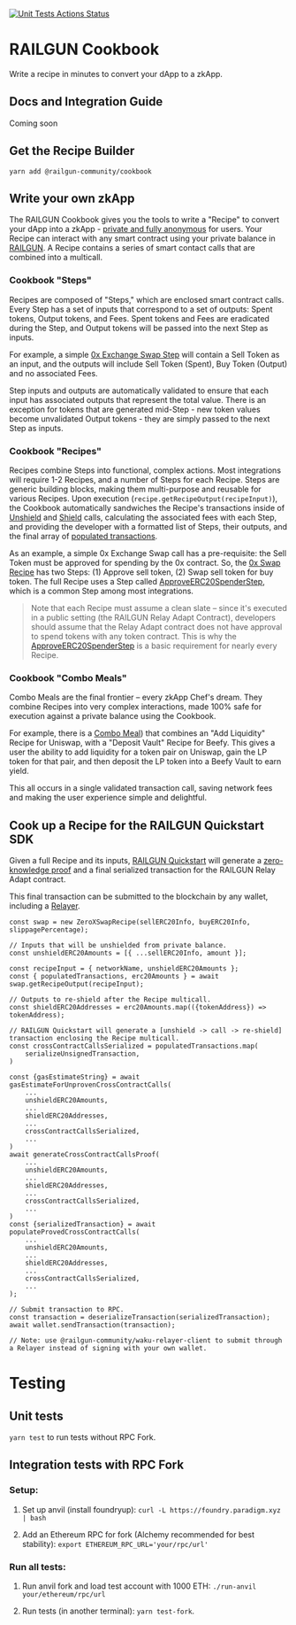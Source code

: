[![Unit Tests Actions Status](https://github.com/Railgun-Community/cookbook/actions/workflows/unit-tests.yml/badge.svg?branch=main)](https://github.com/Railgun-Community/cookbook/actions)

<!-- [![Integration Tests Actions Status](https://github.com/Railgun-Community/cookbook/actions/workflows/integration-tests.yml/badge.svg?branch=main)](https://github.com/Railgun-Community/cookbook/actions) -->

# RAILGUN Cookbook

Write a recipe in minutes to convert your dApp to a zkApp.

## Docs and Integration Guide

Coming soon

## Get the Recipe Builder

`yarn add @railgun-community/cookbook`

## Write your own zkApp

The RAILGUN Cookbook gives you the tools to write a "Recipe" to convert your dApp into a zkApp - [private and fully anonymous](https://docs.railgun.org/wiki/learn/privacy-system) for users. Your Recipe can interact with any smart contract using your private balance in [RAILGUN](https://docs.railgun.org/wiki/learn/overview). A Recipe contains a series of smart contact calls that are combined into a multicall.

### Cookbook "Steps"

Recipes are composed of "Steps," which are enclosed smart contract calls. Every Step has a set of inputs that correspond to a set of outputs: Spent tokens, Output tokens, and Fees. Spent tokens and Fees are eradicated during the Step, and Output tokens will be passed into the next Step as inputs.

For example, a simple [0x Exchange Swap Step](https://github.com/Railgun-Community/cookbook/blob/main/src/steps/swap/zero-x/zero-x-swap-step.ts) will contain a Sell Token as an input, and the outputs will include Sell Token (Spent), Buy Token (Output) and no associated Fees.

Step inputs and outputs are automatically validated to ensure that each input has associated outputs that represent the total value. There is an exception for tokens that are generated mid-Step - new token values become unvalidated Output tokens - they are simply passed to the next Step as inputs.

### Cookbook "Recipes"

Recipes combine Steps into functional, complex actions. Most integrations will require 1-2 Recipes, and a number of Steps for each Recipe. Steps are generic building blocks, making them multi-purpose and reusable for various Recipes. Upon execution (`recipe.getRecipeOutput(recipeInput)`), the Cookbook automatically sandwiches the Recipe's transactions inside of [Unshield](https://docs.railgun.org/wiki/learn/unshielding-tokens) and [Shield](https://docs.railgun.org/wiki/learn/shielding-tokens) calls, calculating the associated fees with each Step, and providing the developer with a formatted list of Steps, their outputs, and the final array of [populated transactions](https://docs.ethers.org/v5/api/utils/transactions/).

As an example, a simple 0x Exchange Swap call has a pre-requisite: the Sell Token must be approved for spending by the 0x contract. So, the [0x Swap Recipe](https://github.com/Railgun-Community/cookbook/blob/main/src/recipes/swap/zero-x-swap-recipe.ts) has two Steps: (1) Approve sell token, (2) Swap sell token for buy token. The full Recipe uses a Step called [ApproveERC20SpenderStep](https://github.com/Railgun-Community/cookbook/blob/main/src/steps/token/erc20/approve-erc20-spender-step.ts), which is a common Step among most integrations.

> Note that each Recipe must assume a clean slate – since it's executed in a public setting (the RAILGUN Relay Adapt Contract), developers should assume that the Relay Adapt contract does not have approval to spend tokens with any token contract. This is why the [ApproveERC20SpenderStep](https://github.com/Railgun-Community/cookbook/blob/main/src/steps/token/erc20/approve-erc20-spender-step.ts) is a basic requirement for nearly every Recipe.

### Cookbook "Combo Meals"

Combo Meals are the final frontier – every zkApp Chef's dream. They combine Recipes into very complex interactions, made 100% safe for execution against a private balance using the Cookbook.

For example, there is a [Combo Meal](https://github.com/Railgun-Community/cookbook/blob/main/src/combo-meals/liquidity-vault/uni-v2-like-add-liquidity-beefy-deposit-combo-meal.ts)) that combines an "Add Liquidity" Recipe for Uniswap, with a "Deposit Vault" Recipe for Beefy. This gives a user the ability to add liquidity for a token pair on Uniswap, gain the LP token for that pair, and then deposit the LP token into a Beefy Vault to earn yield.

This all occurs in a single validated transaction call, saving network fees and making the user experience simple and delightful.

## Cook up a Recipe for the RAILGUN Quickstart SDK

Given a full Recipe and its inputs, [RAILGUN Quickstart](https://docs.railgun.org/developer-guide/quickstart/overview) will generate a [zero-knowledge proof](https://docs.railgun.org/wiki/learn/privacy-system/zero-knowledge-cryptography) and a final serialized transaction for the RAILGUN Relay Adapt contract.

This final transaction can be submitted to the blockchain by any wallet, including a [Relayer](https://docs.railgun.org/wiki/learn/privacy-system/community-relayers).

```
const swap = new ZeroXSwapRecipe(sellERC20Info, buyERC20Info, slippagePercentage);

// Inputs that will be unshielded from private balance.
const unshieldERC20Amounts = [{ ...sellERC20Info, amount }];

const recipeInput = { networkName, unshieldERC20Amounts };
const { populatedTransactions, erc20Amounts } = await swap.getRecipeOutput(recipeInput);

// Outputs to re-shield after the Recipe multicall.
const shieldERC20Addresses = erc20Amounts.map(({tokenAddress}) => tokenAddress);

// RAILGUN Quickstart will generate a [unshield -> call -> re-shield] transaction enclosing the Recipe multicall.
const crossContractCallsSerialized = populatedTransactions.map(
    serializeUnsignedTransaction,
)

const {gasEstimateString} = await gasEstimateForUnprovenCrossContractCalls(
    ...
    unshieldERC20Amounts,
    ...
    shieldERC20Addresses,
    ...
    crossContractCallsSerialized,
    ...
)
await generateCrossContractCallsProof(
    ...
    unshieldERC20Amounts,
    ...
    shieldERC20Addresses,
    ...
    crossContractCallsSerialized,
    ...
)
const {serializedTransaction} = await populateProvedCrossContractCalls(
    ...
    unshieldERC20Amounts,
    ...
    shieldERC20Addresses,
    ...
    crossContractCallsSerialized,
    ...
);

// Submit transaction to RPC.
const transaction = deserializeTransaction(serializedTransaction);
await wallet.sendTransaction(transaction);

// Note: use @railgun-community/waku-relayer-client to submit through a Relayer instead of signing with your own wallet.
```

# Testing

## Unit tests

`yarn test` to run tests without RPC Fork.

## Integration tests with RPC Fork

### Setup:

1. Set up anvil (install foundryup): `curl -L https://foundry.paradigm.xyz | bash`

2. Add an Ethereum RPC for fork (Alchemy recommended for best stability): `export ETHEREUM_RPC_URL='your/rpc/url'`

### Run all tests:

1. Run anvil fork and load test account with 1000 ETH: `./run-anvil your/ethereum/rpc/url`

2. Run tests (in another terminal): `yarn test-fork`.
